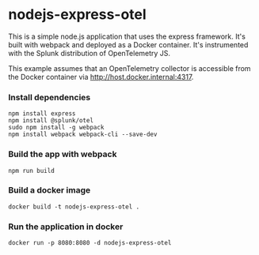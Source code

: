 # nodejs-express-otel

This is a simple node.js application that uses the express framework.  It's built with webpack and deployed as a Docker container.  It's instrumented with the Splunk distribution of OpenTelemetry JS. 

This example assumes that an OpenTelemetry collector is accessible from the Docker container via http://host.docker.internal:4317. 
### Install dependencies 
````
npm install express
npm install @splunk/otel
sudo npm install -g webpack
npm install webpack webpack-cli --save-dev
````

### Build the app with webpack 

````
npm run build 
````

### Build a docker image 

````
docker build -t nodejs-express-otel .
````

### Run the application in docker 

````
docker run -p 8080:8080 -d nodejs-express-otel
````